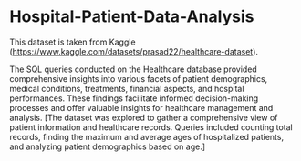 # Hospital-Patient-Data-Analysis
This dataset is taken from Kaggle (https://www.kaggle.com/datasets/prasad22/healthcare-dataset).

The SQL queries conducted on the Healthcare database provided comprehensive insights into various facets of patient demographics, medical conditions, treatments, financial aspects, and hospital performances. These findings facilitate informed decision-making processes and offer valuable insights for healthcare management and analysis.
    [The dataset was explored to gather a comprehensive view of patient information and healthcare records. Queries included counting total records, finding the maximum and average ages of hospitalized patients, and analyzing patient demographics based on age.]

